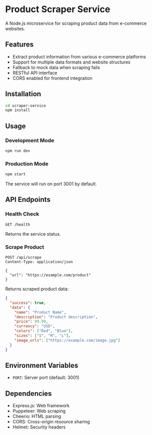 # Product Scraper Service

A Node.js microservice for scraping product data from e-commerce websites.

## Features

- Extract product information from various e-commerce platforms
- Support for multiple data formats and website structures
- Fallback to mock data when scraping fails
- RESTful API interface
- CORS enabled for frontend integration

## Installation

```bash
cd scraper-service
npm install
```

## Usage

### Development Mode
```bash
npm run dev
```

### Production Mode
```bash
npm start
```

The service will run on port 3001 by default.

## API Endpoints

### Health Check
```
GET /health
```

Returns the service status.

### Scrape Product
```
POST /api/scrape
Content-Type: application/json

{
  "url": "https://example.com/product"
}
```

Returns scraped product data:
```json
{
  "success": true,
  "data": {
    "name": "Product Name",
    "description": "Product description",
    "price": 99.99,
    "currency": "USD",
    "colors": ["Red", "Blue"],
    "sizes": ["S", "M", "L"],
    "image_urls": ["https://example.com/image.jpg"]
  }
}
```

## Environment Variables

- `PORT`: Server port (default: 3001)

## Dependencies

- Express.js: Web framework
- Puppeteer: Web scraping
- Cheerio: HTML parsing
- CORS: Cross-origin resource sharing
- Helmet: Security headers
